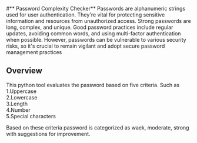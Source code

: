 #** Password Complexity Checker**
Passwords are alphanumeric strings used for user authentication. They're vital for protecting sensitive information and resources from unauthorized access. Strong passwords are long, complex, and unique. Good password practices include regular updates, avoiding common words, and using multi-factor authentication when possible. However, passwords can be vulnerable to various security risks, so it's crucial to remain vigilant and adopt secure password management practices

## Overview
This python tool evaluates the password based on five criteria. Such as   
  1.Uppercase   
  2.Lowercase   
  3.Length   
  4.Number   
  5.Special characters  

Based on these criteria password is categorized as waek, moderate, strong with suggestions for improvement.
